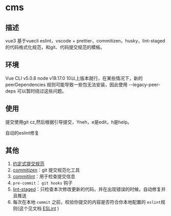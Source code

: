 # cms

## 描述
vue3 基于vuecli eslint，vscode + prettier，commitizen，husky，lint-staged的代码格式化规范，和git、代码提交规范的模板。

## 环境
Vue CLI v5.0.8
node  v18.17.0
10以上版本就行，在某些情况下，新的 peerDependencies 规则可能导致一些包无法安装，因此使用 --legacy-peer-deps 可以暂时绕过这些问题。

## 使用
提交使用git cz,然后根据引导提交，Yneh，e是edit，h是help。

自动的eslint修复

## 其他
1. [约定式提交规范](https://www.conventionalcommits.org/zh-hans/v1.0.0/)
2. [commitizen](https://github.com/commitizen/cz-cli)：git 提交规范化工具
3. [commitlint](https://github.com/conventional-changelog/commitlint)：用于检查提交信息
4. `pre-commit`： `git hooks` 钩子
5. [lint-staged](https://github.com/okonet/lint-staged)：只检查本次修改更新的代码，并在出现错误的时候，自动修复并且推送
6. 每次在本地 `commit` 之前，校验你提交的内容是否符合你本地配置的 `eslint`规则(这个见文档 [ESLint](https://panjiachen.github.io/vue-element-admin-site/zh/guide/advanced/eslint.html) )